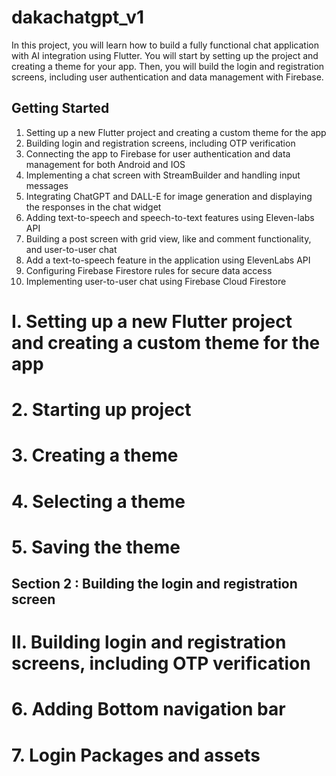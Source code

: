 # dakachatgpt_v1

In this project, you will learn how to build a fully functional chat application with AI integration
using Flutter. You will start by setting up the project and creating a theme for your app. 
Then, you will build the login and registration screens, including user authentication and 
data management with Firebase.

## Getting Started
1. Setting up a new Flutter project and creating a custom theme for the app
2. Building login and registration screens, including OTP verification
3. Connecting the app to Firebase for user authentication and data management for both Android and IOS
4. Implementing a chat screen with StreamBuilder and handling input messages
5. Integrating ChatGPT and DALL-E for image generation and displaying the responses in the chat widget
6. Adding text-to-speech and speech-to-text features using Eleven-labs API
7. Building a post screen with grid view, like and comment functionality, and user-to-user chat
8. Add a text-to-speech feature in the application using ElevenLabs API
9. Configuring Firebase Firestore rules for secure data access
10. Implementing user-to-user chat using Firebase Cloud Firestore


# I. Setting up a new Flutter project and creating a custom theme for the app
# 2. Starting up project
# 3. Creating a theme
# 4. Selecting a theme
# 5. Saving the theme

## Section 2 : Building the login and registration screen
# II. Building login and registration screens, including OTP verification
# 6. Adding Bottom navigation bar
# 7. Login Packages and assets
